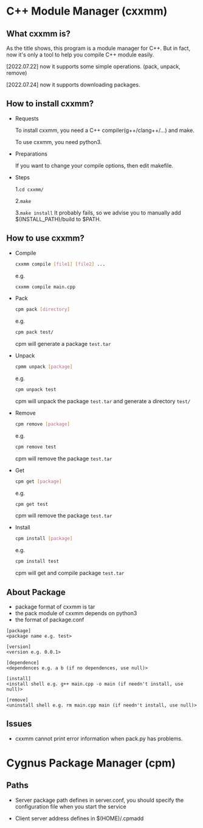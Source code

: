 # C++ Module Manager (cxxmm)

## What cxxmm is?
As the title shows, this program is a module manager for C++. But in fact, now it's only a tool to help you compile C++ module easily.

[2022.07.22] now it supports some simple operations. (pack, unpack, remove)

[2022.07.24] now it supports downloading packages.

## How to install cxxmm?
- Requests

	To install cxxmm, you need a C++ compiler(g++/clang++/...) and make.

	To use cxxmm, you need python3.

- Preparations

	If you want to change your compile options, then edit makefile.

- Steps

	1.```cd cxxmm/```

	2.```make```

	3.```make install```
	It probably fails, so we advise you to manually add $(INSTALL_PATH)/build to $PATH.

## How to use cxxmm?
- Compile
	
	```sh
	cxxmm compile [file1] [file2] ...
	```
	e.g.
	```sh
	cxxmm compile main.cpp
	```

- Pack
	
	```sh
	cpm pack [directory]
	```
	e.g.
	```sh
	cpm pack test/
	```
	cpm will generate a package ```test.tar```

- Unpack
	```sh
	cpmm unpack [package]
	```
	e.g.
	```sh
	cpm unpack test
	```
	cpm will unpack the package ```test.tar``` and generate a directory ```test/```

- Remove
	```sh
	cpm remove [package]
	```
	e.g.
	```sh
	cpm remove test
	```
	cpm will remove the package ```test.tar```

- Get
	```sh
	cpm get [package]
	```
	e.g.
	```sh
	cpm get test
	```
	cpm will remove the package ```test.tar```

- Install
	```sh
	cpm install [package]
	```
	e.g.
	```sh
	cpm install test
	```
	cpm will get and compile package ```test.tar```

## About Package
- package format of cxxmm is tar
- the pack module of cxxmm depends on python3
- the format of package.conf

```
[package]
<package name e.g. test>

[version]
<version e.g. 0.0.1>

[dependence]
<dependences e.g. a b (if no dependences, use null)>

[install]
<install shell e.g. g++ main.cpp -o main (if needn't install, use null)>

[remove]
<uninstall shell e.g. rm main.cpp main (if needn't install, use null)>
```

## Issues
- cxxmm cannot print error information when pack.py has problems.

# Cygnus Package Manager (cpm)

## Paths
- Server
	package path defines in server.conf, you should specify the configuration file when you start the service

- Client
	server address defines in $(HOME)/.cpmadd
